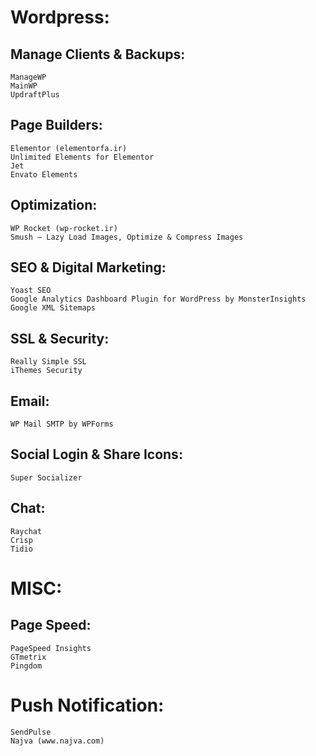 # Wordpress:
## Manage Clients & Backups:
```
ManageWP
MainWP
UpdraftPlus
```

## Page Builders:
```
Elementor (elementorfa.ir) 
Unlimited Elements for Elementor
Jet
Envato Elements
```

## Optimization:
```
WP Rocket (wp-rocket.ir) 
Smush – Lazy Load Images, Optimize & Compress Images
```

## SEO & Digital Marketing:
```
Yoast SEO
Google Analytics Dashboard Plugin for WordPress by MonsterInsights
Google XML Sitemaps
```

## SSL & Security:
```
Really Simple SSL
iThemes Security
```

## Email:
```
WP Mail SMTP by WPForms
```

## Social Login & Share Icons:
```
Super Socializer
```

## Chat:
```
Raychat
Crisp
Tidio
```

# MISC:
## Page Speed:
```
PageSpeed Insights
GTmetrix
Pingdom
```

# Push Notification:
```
SendPulse
Najva (www.najva.com) 
```



